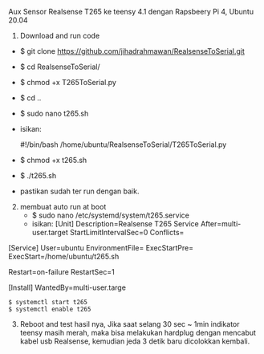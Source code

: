 Aux Sensor Realsense T265 ke teensy 4.1
dengan Rapsbeery Pi 4, Ubuntu 20.04

1. Download and run code	
- $ git clone https://github.com/jihadrahmawan/RealsenseToSerial.git
- $ cd RealsenseToSerial/
- $ chmod +x T265ToSerial.py
- $ cd ..
- $ sudo nano t265.sh

- isikan:

	#!/bin/bash
	/home/ubuntu/RealsenseToSerial/T265ToSerial.py


- $ chmod +x t265.sh
- $ ./t265.sh
- pastikan sudah ter run dengan baik.
	

2. membuat auto run at boot
	- $ sudo nano /etc/systemd/system/t265.service
	- isikan:
[Unit]
Description=Realsense T265 Service
After=multi-user.target
StartLimitIntervalSec=0
Conflicts=

[Service]
User=ubuntu
EnvironmentFile=
ExecStartPre=
ExecStart=/home/ubuntu/t265.sh

Restart=on-failure
RestartSec=1

[Install]
WantedBy=multi-user.targe

	$ systemctl start t265
	$ systemctl enable t265
	
	
3. Reboot and test hasil nya,
  Jika saat selang 30 sec ~ 1min indikator teensy masih merah, 
  maka bisa melakukan hardplug dengan mencabut kabel usb Realsense, kemudian jeda 3 detik baru dicolokkan kembali.
